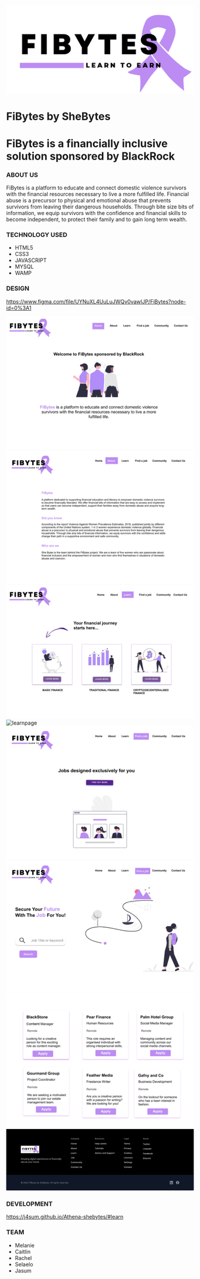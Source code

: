 ![logo](images/logo.jpg)

# FiBytes by SheBytes 

# FiBytes is a financially inclusive solution sponsored by BlackRock

### ABOUT US

FiBytes is a platform to educate and connect domestic violence survivors with the financial resources necessary to live a more fulfilled life. Financial abuse is a precursor to physical and emotional abuse that prevents survivors from leaving their dangerous households. Through bite size bits of information, we equip survivors with the confidence and financial skills to become independent, to protect their family and to gain long term wealth.

### TECHNOLOGY USED

- HTML5
- CSS3
- JAVASCRIPT
- MYSQL
- WAMP

### DESIGN

https://www.figma.com/file/UYNuXL4UuLuJWQv0vawlJP/FiBytes?node-id=0%3A1

![homepage](images/screenshots/home.png)
![aboutpage](images/screenshots/about.png)
![learnpage](images/screenshots/learn.png)
![learnpage](images/screenshots/learn1.png)
![jobpage](images/screenshots/job.png)
![portalpage](images/screenshots/portal.png)
![portalpage](images/screenshots/portal2.png)
![footer](images/screenshots/footer.png)


### DEVELOPMENT

https://j4sum.github.io/Athena-shebytes/#learn

### TEAM

- Melanie
- Caitlin
- Rachel 
- Selaelo
- Jasum
